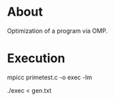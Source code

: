 # About

Optimization of a program via OMP.

# Execution

mpicc primetest.c -o exec -lm

./exec < gen.txt
